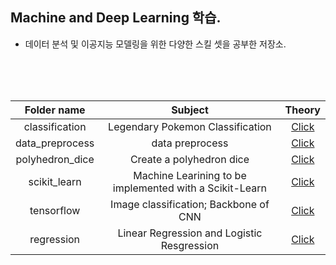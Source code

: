 ## Machine and Deep Learning 학습.

- 데이터 분석 및 이공지능 모델링을 위한 다양한 스킬 셋을 공부한 저장소.

<br>
<br>
<br>

|**Folder name**|**Subject**|**Theory**|
|:---:|:---:|:---:|
|classification|Legendary Pokemon Classification|[Click](https://github.com/JINWONMIN/fundamentals_gn3/tree/master/classification/.pokemon_classification)|
|data_preprocess|data preprocess|[Click](https://github.com/JINWONMIN/fundamentals_gn3/tree/master/data_preprocess)|
|polyhedron_dice|Create a polyhedron dice|[Click](https://github.com/JINWONMIN/fundamentals_gn3/tree/master/polyhedron_dice)|
|scikit_learn|Machine Learining to be implemented with a Scikit-Learn|[Click](https://github.com/JINWONMIN/fundamentals_gn3/blob/master/scikit_learn/scikit_learn.ipynb)|
|tensorflow|Image classification; Backbone of CNN|[Click](https://github.com/JINWONMIN/fundamentals_gn3/tree/master/tensorflow)|
|regression|Linear Regression and Logistic Resgression|[Click](https://github.com/JINWONMIN/fundamentals_gn3/tree/master/regression)|
